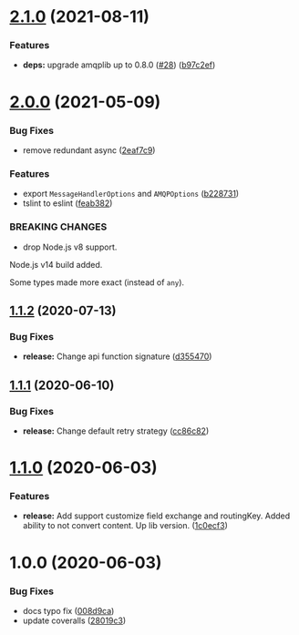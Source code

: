# [2.1.0](https://github.com/TinkoffCreditSystems/mbclient/compare/v2.0.0...v2.1.0) (2021-08-11)


### Features

* **deps:** upgrade amqplib up to 0.8.0 ([#28](https://github.com/TinkoffCreditSystems/mbclient/issues/28)) ([b97c2ef](https://github.com/TinkoffCreditSystems/mbclient/commit/b97c2efc4169a4578d031cf7ca92ca0614f43616))

# [2.0.0](https://github.com/TinkoffCreditSystems/mbclient/compare/v1.1.2...v2.0.0) (2021-05-09)


### Bug Fixes

* remove redundant async ([2eaf7c9](https://github.com/TinkoffCreditSystems/mbclient/commit/2eaf7c904305fae047a4fdf898ce8f6239824057))


### Features

* export `MessageHandlerOptions` and `AMQPOptions` ([b228731](https://github.com/TinkoffCreditSystems/mbclient/commit/b22873165751f847d6cc7bfa0b84b015ca2540fb))
* tslint to eslint ([feab382](https://github.com/TinkoffCreditSystems/mbclient/commit/feab3823e03d7b20fe930e270d9fc2a3bd3478f2))


### BREAKING CHANGES

* drop Node.js v8 support.

Node.js v14 build added.

Some types made more exact (instead of `any`).

## [1.1.2](https://github.com/TinkoffCreditSystems/mbclient/compare/v1.1.1...v1.1.2) (2020-07-13)


### Bug Fixes

* **release:** Change api function signature ([d355470](https://github.com/TinkoffCreditSystems/mbclient/commit/d355470cd93c240b2b7ae45c6b6040cf03b8d757))

## [1.1.1](https://github.com/TinkoffCreditSystems/mbclient/compare/v1.1.0...v1.1.1) (2020-06-10)


### Bug Fixes

* **release:** Change default retry strategy ([cc86c82](https://github.com/TinkoffCreditSystems/mbclient/commit/cc86c82bda0ce48d1bfb5481ed1f2ccffa20eb30))

# [1.1.0](https://github.com/TinkoffCreditSystems/mbclient/compare/v1.0.0...v1.1.0) (2020-06-03)


### Features

* **release:** Add support customize field exchange and routingKey. Added ability to not convert content. Up lib version. ([1c0ecf3](https://github.com/TinkoffCreditSystems/mbclient/commit/1c0ecf3fb43d4ed2eff645b18a608c14c2de7df0))

# 1.0.0 (2020-06-03)


### Bug Fixes

* docs typo fix ([008d9ca](https://github.com/TinkoffCreditSystems/mbclient/commit/008d9caba869936835ef09ec6f265cf6b9abfc39))
* update coveralls ([28019c3](https://github.com/TinkoffCreditSystems/mbclient/commit/28019c3721d0f668018f535b106fff42624cf342))
